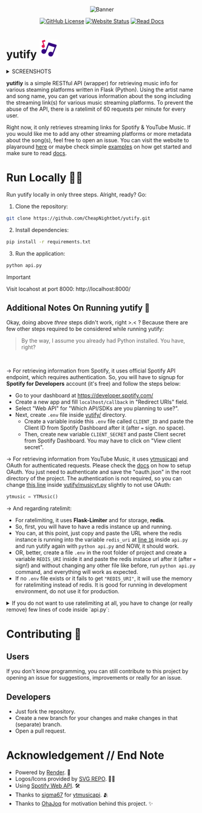 <div align=center>

  ![Banner](https://github.com/user-attachments/assets/d024bf6d-7a58-4f61-8a29-681e076995cf)

  [![GitHub License](https://img.shields.io/github/license/CheapNightbot/yutify?style=for-the-badge&color=%23dfebfc)](LICENSE)
  [![Website Status](https://img.shields.io/website?url=https%3A%2F%2Fyutify.onrender.com%2F&style=for-the-badge&color=%23dfebfc)](https://yutify.onrender.com/)
  [![Read Docs](https://img.shields.io/badge/READ-DOCS-blue?style=for-the-badge&color=%23dfebfc)](https://yutify.onrender.com/docs)

</div>

# yutify <img src="static/favicon.svg" width="50px">

<details>
  <summary>SCREENSHOTS</summary>

  ![image](https://github.com/user-attachments/assets/b8d09c15-1ed5-48d2-b03d-4cb54bffa98a)

</details>

**yutifiy** is a simple RESTful API (wrapper) for retrieving music info for various steaming platforms written in Flask (Python). Using the artist name and song name, you can get various information about the song including the streaming link(s) for various music streaming platforms. To prevent the abuse of the API, there is a ratelimit of 60 requests per minute for every user.

Right now, it only retrieves streaming links for Spotify & YouTube Music. If you would like me to add any other streaming platforms or more metadata about the song(s), feel free to open an issue. You can visit the website to playaround [here](https://yutify.onrender.com/) or maybe check simple [examples](/examples) on how get started and make sure to read [docs](https://yutify.onrender.com/docs).

# Run Locally 🧑‍💻

Run yutify locally in only three steps. Alright, ready? Go:

1. Clone the repository:

```bash
git clone https://github.com/CheapNightbot/yutify.git
```

2. Install dependencies:

```bash
pip install -r requirements.txt
```

3. Run the application:

```bash
python api.py
```

> [!IMPORTANT]
> Visit locahost at port 8000: http://localhost:8000/

## Additional Notes On Running yutify 📝

Okay, doing above *three* steps didn't work, right >.< ? Because there are few other steps required to be considered while running yutify:
> By the way, I assume you already had Python installed. You have, right?

<br>

→ For retrieving information from Spotify, it uses official Spotify API endpoint, which requires authentication. So, you will have to signup for **Spotify for Developers** account (it's free) and follow the steps below:

- Go to your dashboard at https://developer.spotify.com/
- Create a new app and fill `localhost/callback` in "Redirect URIs" field.
- Select "Web API" for "Which API/SDKs are you planning to use?".
- Next, create `.env` file inside [yutify/](yutify/) directory.
  - Create a variable inside this `.env` file called `CLIENT_ID` and paste the Client ID from Spotify Dashboard after it (after `=` sign. no space).
  - Then, create new variable `CLIENT_SECRET` and paste Client secret from Spotify Dashboard. You may have to click on "View client secret".

→ For retrieving information from YouTube Music, it uses [ytmusicapi](https://github.com/sigma67/ytmusicapi) and OAuth for authenticated requests. Please check the [docs](https://ytmusicapi.readthedocs.io/en/stable/setup/oauth.html) on how to setup OAuth. You just need to authenticate and save the "oauth.json" in the root directory of the project. The authentication is not required, so you can change [this line](https://github.com/CheapNightbot/yutify/blob/b449e4352b34f6efea5c299fbb258efb0ab347f3/yutify/musicyt.py#L37) inside [yutify/musicyt.py](/yutify/musicyt.py) slightly to not use OAuth:

```python
ytmusic = YTMusic()
```

→ And regarding ratelimit:

- For ratelimiting, it uses **Flask-Limiter** and for storage, **redis**.
- So, first, you will have to have a redis instance up and running.
- You can, at this point, just copy and paste the URL where the redis instance is running into the variable `redis_uri` at [line `16`](https://github.com/CheapNightbot/yutify/blob/b449e4352b34f6efea5c299fbb258efb0ab347f3/api.py#L16) inside `api.py` and run yutify again with `python api.py` and NOW, it should work.
- OR, better, create a file `.env` in the root folder of project and create a variable `REDIS_URI` inside it and paste the redis instace url after it (after `=` sign!) and without changing any other file like before, run `python api.py` command, and everything will work as expected.
- If no `.env` file exists or it fails to get `"REDIS_URI"`, it will use the memory for ratelimiting instead of redis. It is good for running in development environment, do not use it for production.

<details>
  <summary>If you do not want to use ratelimiting at all, you have to change (or really remove) few lines of code inside `api.py`:</summary>
<br>

- [Remove imports](https://github.com/CheapNightbot/yutify/blob/b449e4352b34f6efea5c299fbb258efb0ab347f3/api.py#L8-L9):

```python
from flask_limiter import Limiter, RequestLimit
from flask_limiter.util import get_remote_address
```

- [Remove Flask-Limiter config](https://github.com/CheapNightbot/yutify/blob/b449e4352b34f6efea5c299fbb258efb0ab347f3/api.py#L30-L36):

```python
redis_uri = os.environ["REDIS_URI"]

limiter = Limiter(
    key_func=get_remote_address,
    app=app,
    storage_uri=redis_uri,
    strategy="fixed-window-elastic-expiry",
    on_breach=default_error_responder,
)
```

- [Remove the ratelimit decorator from the endpoint](https://github.com/CheapNightbot/yutify/blob/b449e4352b34f6efea5c299fbb258efb0ab347f3/api.py#L40):

```python
@limiter.limit("60 per minute")
```

- Finally, [remove the ratelimit error handling function](https://github.com/CheapNightbot/yutify/blob/b449e4352b34f6efea5c299fbb258efb0ab347f3/api.py#L24-L27):

```python
def default_error_responder(request_limit: RequestLimit):
    limit = str(request_limit.limit)
    limit = re.sub(r"(\d+)\s+per", r"\1 request(s) per", limit)
    return make_response(jsonify(error=f"ratelimit exceeded {limit}"), 429)
```

You can run `python api.py` again, and everything should work as expected.

</details>

# Contributing 🤝

## Users

If you don't know programming, you can still contribute to this project by opening an issue for suggestions, improvements or really for an issue.

## Developers

- Just fork the repository.
- Create a new branch for your changes and make changes in that (separate) branch.
- Open a pull request.

# Acknowledgement // End Note

- Powered by [Render](https://render.com/register). 🚀
- Logos/Icons provided by [SVG REPO](https://www.svgrepo.com/). 🧑‍🎨
- Using [Spotify Web API](https://developer.spotify.com/documentation/web-api). 🛠️
- Thanks to [sigma67](https://github.com/sigma67) for [ytmusicapi](https://github.com/sigma67/ytmusicapi). 🫂
- Thanks to [OhaJoq](https://github.com/Joqnix) for motivation behind this project. ✨
